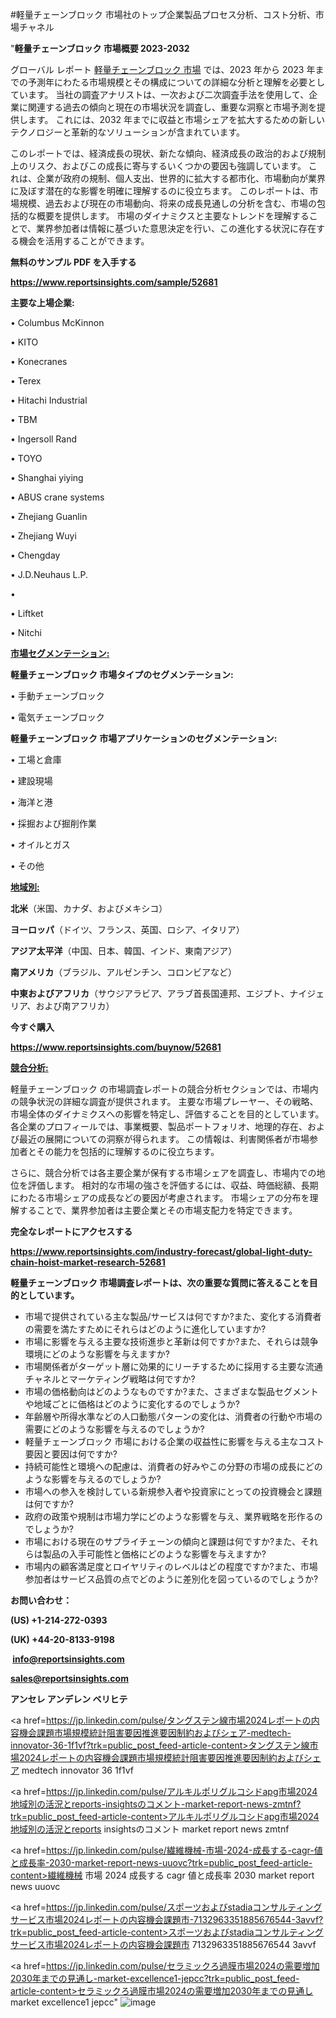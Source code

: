 #軽量チェーンブロック 市場社のトップ企業製品プロセス分析、コスト分析、市場チャネル

"<strong>軽量チェーンブロック 市場概要 2023-2032</strong>

グローバル レポート <a href=https://www.reportsinsights.com/sample/52681>軽量チェーンブロック 市場</a> では、2023 年から 2023 年までの予測年にわたる市場規模とその構成についての詳細な分析と理解を必要としています。 当社の調査アナリストは、一次および二次調査手法を使用して、企業に関連する過去の傾向と現在の市場状況を調査し、重要な洞察と市場予測を提供します。 これには、2032 年までに収益と市場シェアを拡大​​するための新しいテクノロジーと革新的なソリューションが含まれています。

このレポートでは、経済成長の現状、新たな傾向、経済成長の政治的および規制上のリスク、およびこの成長に寄与するいくつかの要因も強調しています。 これは、企業が政府の規制、個人支出、世界的に拡大する都市化、市場動向が業界に及ぼす潜在的な影響を明確に理解するのに役立ちます。 このレポートは、市場規模、過去および現在の市場動向、将来の成長見通しの分析を含む、市場の包括的な概要を提供します。 市場のダイナミクスと主要なトレンドを理解することで、業界参加者は情報に基づいた意思決定を行い、この進化する状況に存在する機会を活用することができます。

<strong><b>無料のサンプル PDF を入手する</b></strong>

<a href=https://www.reportsinsights.com/sample/52681><strong><u>https://www.reportsinsights.com/sample/52681</u></strong></a>

<strong>主要な上場企業:</strong>

• Columbus McKinnon

• KITO

• Konecranes 

• Terex

• Hitachi Industrial

• TBM

• Ingersoll Rand

• TOYO

• Shanghai yiying

• ABUS crane systems

• Zhejiang Guanlin

• Zhejiang Wuyi

• Chengday

• J.D.Neuhaus L.P.

•  

• Liftket

• Nitchi

<strong><u>市場セグメンテーション</u></strong><strong><u>:</u></strong>

<strong>軽量チェーンブロック 市場タイプのセグメンテーション:</strong>

• 手動チェーンブロック

• 電気チェーンブロック

<strong>軽量チェーンブロック 市場アプリケーションのセグメンテーション:</strong>

• 工場と倉庫

• 建設現場

• 海洋と港

• 採掘および掘削作業

• オイルとガス

• その他

<strong><u>地域別</u></strong><strong><u>:</u></strong>

<strong>北米</strong>（米国、カナダ、およびメキシコ）

<strong>ヨーロッパ</strong>（ドイツ、フランス、英国、ロシア、イタリア）

<strong>アジア太平洋</strong>（中国、日本、韓国、インド、東南アジア）

<strong>南アメリカ</strong>（ブラジル、アルゼンチン、コロンビアなど）

<strong>中東およびアフリカ</strong>（サウジアラビア、アラブ首長国連邦、エジプト、ナイジェリア、および南アフリカ）

<strong>今すぐ購入</strong>

<a href=https://www.reportsinsights.com/buynow/52681><strong><u>https://www.reportsinsights.com/buynow/52681</u></strong></a>

<strong><u>競合分析:</u></strong>

軽量チェーンブロック の市場調査レポートの競合分析セクションでは、市場内の競争状況の詳細な調査が提供されます。 主要な市場プレーヤー、その戦略、市場全体のダイナミクスへの影響を特定し、評価することを目的としています。 各企業のプロフィールでは、事業概要、製品ポートフォリオ、地理的存在、および最近の展開についての洞察が得られます。 この情報は、利害関係者が市場参加者とその能力を包括的に理解するのに役立ちます。

さらに、競合分析では各主要企業が保有する市場シェアを調査し、市場内での地位を評価します。 相対的な市場の強さを評価するには、収益、時価総額、長期にわたる市場シェアの成長などの要因が考慮されます。 市場シェアの分布を理解することで、業界参加者は主要企業とその市場支配力を特定できます。

<strong>完全なレポートにアクセスする</strong>

<a href=https://www.reportsinsights.com/industry-forecast/global-light-duty-chain-hoist-market-research-52681><strong><u><b>https://www.reportsinsights.com/industry-forecast/global-light-duty-chain-hoist-market-research-52681</b></u></strong></a>

<strong><b>軽量チェーンブロック 市場調査レポートは、次の重要な質問に答えることを目的としています。</b></strong>
<ul>
  <li>市場で提供されている主な製品/サービスは何ですか?また、変化する消費者の需要を満たすためにそれらはどのように進化していますか?</li>
  <li>市場に影響を与える主要な技術進歩と革新は何ですか?また、それらは競争環境にどのような影響を与えますか?</li>
  <li>市場関係者がターゲット層に効果的にリーチするために採用する主要な流通チャネルとマーケティング戦略は何ですか?</li>
  <li>市場の価格動向はどのようなものですか?また、さまざまな製品セグメントや地域ごとに価格はどのように変化するのでしょうか?</li>
  <li>年齢層や所得水準などの人口動態パターンの変化は、消費者の行動や市場の需要にどのような影響を与えるのでしょうか?</li>
  <li>軽量チェーンブロック 市場における企業の収益性に影響を与える主なコスト要因と要因は何ですか?</li>
  <li>持続可能性と環境への配慮は、消費者の好みやこの分野の市場の成長にどのような影響を与えるのでしょうか?</li>
  <li>市場への参入を検討している新規参入者や投資家にとっての投資機会と課題は何ですか?</li>
  <li>政府の政策や規制は市場力学にどのような影響を与え、業界戦略を形作るのでしょうか?</li>
  <li>市場における現在のサプライチェーンの傾向と課題は何ですか?また、それらは製品の入手可能性と価格にどのような影響を与えますか?</li>
  <li>市場内の顧客満足度とロイヤリティのレベルはどの程度ですか?また、市場参加者はサービス品質の点でどのように差別化を図っているのでしょうか?</li>
</ul>
<strong>お問い合わせ：</strong>

<strong>(US) +1-214-272-0393</strong>

<strong>(UK) +44-20-8133-9198</strong>

<strong> </strong><a href=info@reportsinsights.com><strong><u>info@reportsinsights.com</u></strong></a>

<a href=sales@reportsinsights.com><strong><u>sales@reportsinsights.com</u></strong></a>

<strong>アンセレ アンデレン ベリヒテ</strong>

<a href=https://jp.linkedin.com/pulse/タングステン線市場2024レポートの内容機会課題市場規模統計阻害要因推進要因制約およびシェア-medtech-innovator-36-1f1vf?trk=public_post_feed-article-content>タングステン線市場2024レポートの内容機会課題市場規模統計阻害要因推進要因制約およびシェア medtech innovator 36 1f1vf</a>

<a href=https://jp.linkedin.com/pulse/アルキルポリグルコシドapg市場2024地域別の活況とreports-insightsのコメント-market-report-news-zmtnf?trk=public_post_feed-article-content>アルキルポリグルコシドapg市場2024地域別の活況とreports insightsのコメント market report news zmtnf</a>

<a href=https://jp.linkedin.com/pulse/繊維機械-市場-2024-成長する-cagr-値と成長率-2030-market-report-news-uuovc?trk=public_post_feed-article-content>繊維機械 市場 2024 成長する cagr 値と成長率 2030 market report news uuovc</a>

<a href=https://jp.linkedin.com/pulse/スポーツおよびstadiaコンサルティングサービス市場2024レポートの内容機会課題市-7132963351885676544-3avvf?trk=public_post_feed-article-content>スポーツおよびstadiaコンサルティングサービス市場2024レポートの内容機会課題市 7132963351885676544 3avvf</a>

<a href=https://jp.linkedin.com/pulse/セラミックろ過膜市場2024の需要増加2030年までの見通し-market-excellence1-jepcc?trk=public_post_feed-article-content>セラミックろ過膜市場2024の需要増加2030年までの見通し market excellence1 jepcc</a>"
![image](https://github.com/ahaan12367/RIMarket24/assets/158471582/4e1b0697-3dee-4a8c-b1ba-3df674eced0b)
